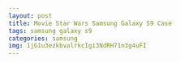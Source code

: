 ```yaml
---
layout: post
title: Movie Star Wars Samsung Galaxy S9 Case
tags: samsung galaxy s9
categories: samsung
img: 1jG1u3ezkbvalrkcIgi3NdRH71n3g4uFI
---
```

